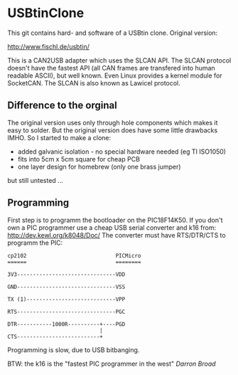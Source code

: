 USBtinClone
===========

This git contains hard- and software of a USBtin clone.
Original version:

http://www.fischl.de/usbtin/

This is a CAN2USB adapter which uses the SLCAN API. The SLCAN protocol doesn't
have the fastest API (all CAN frames are transfered into human readable ASCII),
but well known. Even Linux provides a kernel module for SocketCAN. 
The SLCAN is also known as Lawicel protocol.

Difference to the orginal
-------------------------

The original version uses only through hole components which makes it easy to
solder. But the original version does have some little drawbacks IMHO.
So I started to make a clone:

- added galvanic isolation - no special hardware needed (eg TI ISO1050)
- fits into 5cm x 5cm square for cheap PCB
- one layer design for homebrew (only one brass jumper)

but still untested ...

Programming
-----------

First step is to programm the bootloader on the PIC18F14K50.
If you don't own a PIC programmer use a cheap USB serial converter
and k16 from: http://dev.kewl.org/k8048/Doc/
The converter must have RTS/DTR/CTS to programm the PIC:
```
cp2102                            PICMicro
======                            ========

3V3-------------------------------VDD

GND-------------------------------VSS

TX (1)----------------------------VPP

RTS-------------------------------PGC

DTR-----------1000R----------+----PGD
                             |
CTS--------------------------+
```

Programming is slow, due to USB bitbanging.

BTW: the k16 is the "fastest PIC programmer in the west" _Darron Broad_
